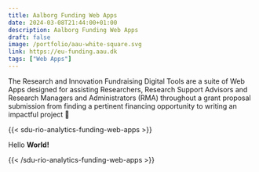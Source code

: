 ```yaml
---
title: Aalborg Funding Web Apps
date: 2024-03-08T21:44:00+01:00
description: Aalborg Funding Web Apps
draft: false
image: /portfolio/aau-white-square.svg
link: https://eu-funding.aau.dk
tags: ["Web Apps"]
---
```


The Research and Innovation Fundraising Digital Tools are a suite of Web Apps designed for assisting Researchers, Research Support Advisors and Research Managers and Administrators (RMA) throughout a grant proposal submission from finding a pertinent financing opportunity to writing an impactful project 🔬

{{< sdu-rio-analytics-funding-web-apps >}}<p>Hello <strong>World!</strong></p>{{< /sdu-rio-analytics-funding-web-apps >}}
